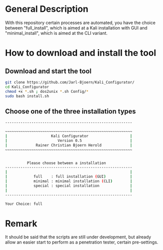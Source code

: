 # General Description

With this repository certain processes are automated, you have the choice between "full_install", which is aimed at a Kali installation with GUI and "minimal_install", which is aimed at the CLI variant.

# How to download and install the tool
## Download and start the tool
```bash
git clone https://github.com/Jarl-Bjoern/Kali_Configurator/
cd Kali_Configurator
chmod +x *.sh ; dos2unix *.sh Config/*
sudo bash install.sh
```

## Choose one of the three installation types
```bash
----------------------------------------------------------

~~~~~~~~~~~~~~~~~~~~~~~~~~~~~~~~~~~~~~~~~~~~~~~~~~~~~~~~~~
|                    Kali Configurator                   |
|                       Version 0.5                      |
|             Rainer Christian Bjoern Herold             |
~~~~~~~~~~~~~~~~~~~~~~~~~~~~~~~~~~~~~~~~~~~~~~~~~~~~~~~~~~


          Please choose between a installation
----------------------------------------------------------
|                                                        |
|            full    : full installation (GUI)           |
|            minimal : minimal installation (CLI)        |
|            special : special installation              |
|                                                        |
----------------------------------------------------------

Your Choice: full
```

# Remark
It should be said that the scripts are still under development, but already allow an easier start to perform as a penetration tester, certain pre-settings.
